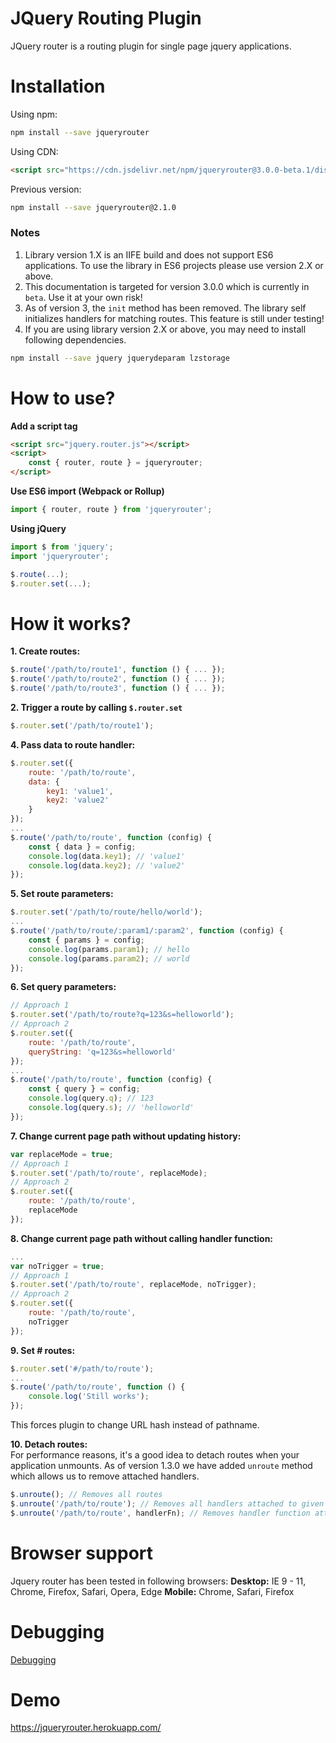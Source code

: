 # JQuery Routing Plugin
JQuery router is a routing plugin for single page jquery applications.

# Installation

Using npm:

```sh
npm install --save jqueryrouter
```

Using CDN:

```html
<script src="https://cdn.jsdelivr.net/npm/jqueryrouter@3.0.0-beta.1/dist/js/jquery.router.min.js"></script>
```

Previous version:
```sh
npm install --save jqueryrouter@2.1.0
```

### Notes
1. Library version 1.X is an IIFE build and does not support ES6 applications. To use the library in ES6 projects please use version 2.X or above.
2. This documentation is targeted for version 3.0.0 which is currently in ``beta``. Use it at your own risk!
3. As of version 3, the ``init`` method has been removed. The library self initializes handlers for matching routes. This feature is still under testing!
4. If you are using library version 2.X or above, you may need to install following dependencies.

```sh
npm install --save jquery jquerydeparam lzstorage
```

# How to use?

<b>Add a script tag</b><br/>
```html
<script src="jquery.router.js"></script>
<script>
    const { router, route } = jqueryrouter;
</script>
```

<b>Use ES6 import (Webpack or Rollup)</b><br/>
```js
import { router, route } from 'jqueryrouter';
```

<b>Using jQuery</b>
```js
import $ from 'jquery';
import 'jqueryrouter';

$.route(...);
$.router.set(...);
```

# How it works?
<b>1. Create routes:</b><br/>
```js
$.route('/path/to/route1', function () { ... });
$.route('/path/to/route2', function () { ... });
$.route('/path/to/route3', function () { ... });
```
<b>2. Trigger a route by calling <code>$.router.set</code></b><br/>
```js
$.router.set('/path/to/route1');
```

<b>4. Pass data to route handler:</b><br/>
```js
$.router.set({
    route: '/path/to/route',
    data: {
        key1: 'value1',
        key2: 'value2'
    }
});
...
$.route('/path/to/route', function (config) {
    const { data } = config;
    console.log(data.key1); // 'value1'
    console.log(data.key2); // 'value2'
});
```
<b>5. Set route parameters:</b><br/>
```js
$.router.set('/path/to/route/hello/world');
...
$.route('/path/to/route/:param1/:param2', function (config) {
    const { params } = config;
    console.log(params.param1); // hello
    console.log(params.param2); // world
});
```
<b>6. Set query parameters:</b><br/>
```js
// Approach 1
$.router.set('/path/to/route?q=123&s=helloworld');
// Approach 2
$.router.set({
    route: '/path/to/route',
    queryString: 'q=123&s=helloworld'
});
...
$.route('/path/to/route', function (config) {
    const { query } = config;
    console.log(query.q); // 123
    console.log(query.s); // 'helloworld'
});
```
<b>7. Change current page path without updating history:</b><br/>
```js
var replaceMode = true;
// Approach 1
$.router.set('/path/to/route', replaceMode);
// Approach 2
$.router.set({
    route: '/path/to/route',
    replaceMode
});
```
<b>8. Change current page path without calling handler function:</b><br/>
```js
...
var noTrigger = true;
// Approach 1
$.router.set('/path/to/route', replaceMode, noTrigger);
// Approach 2
$.router.set({
    route: '/path/to/route',
    noTrigger
});
```
<b>9. Set \# routes:</b><br/>
```js
$.router.set('#/path/to/route');
...
$.route('/path/to/route', function () {
    console.log('Still works');
});
```
This forces plugin to change URL hash instead of pathname.<br/>

<b>10. Detach routes:</b><br/>
For performance reasons, it's a good idea to detach routes when your application unmounts. As of version 1.3.0 we have added ``unroute`` method which allows us to remove attached handlers.

```js
$.unroute(); // Removes all routes
$.unroute('/path/to/route'); // Removes all handlers attached to given route
$.unroute('/path/to/route', handlerFn); // Removes handler function attached to the given route
```

# Browser support
Jquery router has been tested in following browsers:
<b>Desktop:</b> IE 9 - 11, Chrome, Firefox, Safari, Opera, Edge
<b>Mobile:</b> Chrome, Safari, Firefox

# Debugging
<a href="https://github.com/scssyworks/jqueryrouter/blob/master/DEBUGGING.md">Debugging</a>

# Demo
https://jqueryrouter.herokuapp.com/
